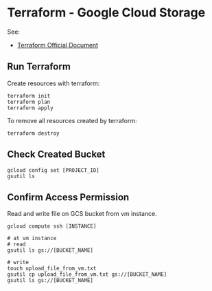 # Terraform - Google Cloud Storage

See:

- [Terraform Official Document](https://registry.terraform.io/providers/hashicorp/google/latest/docs/resources/storage_bucket)

## Run Terraform

Create resources with terraform:

```
terraform init
terraform plan
terraform apply
```

To remove all resources created by terraform:

```
terraform destroy
```

## Check Created Bucket

```
gcloud config set [PROJECT_ID]
gsutil ls
```

## Confirm Access Permission

Read and write file on GCS bucket from vm instance.

```
gcloud compute ssh [INSTANCE]

# at vm instance
# read
gsutil ls gs://[BUCKET_NAME]

# write
touch upload_file_from_vm.txt
gsutil cp upload_file_from_vm.txt gs://[BUCKET_NAME]
gsutil ls gs://[BUCKET_NAME]
```